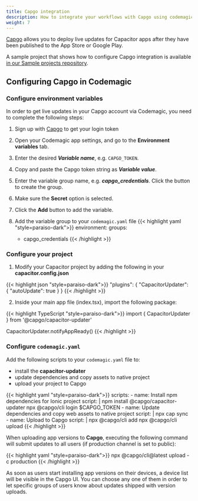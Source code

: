 ```yaml
---
title: Capgo integration
description: How to integrate your workflows with Capgo using codemagic.yaml
weight: 7
---
```


[Capgo](https://capgo.app/) allows you to deploy live updates for Capacitor apps after they have been published to the App Store or Google Play.

A sample project that shows how to configure Capgo integration is available [in our Sample projects repository](https://github.com/codemagic-ci-cd/codemagic-sample-projects/tree/main/integrations/capgo_integration_demo_project).


## Configuring Capgo in Codemagic

### Configure environment variables

In order to get live updates in your Capgo account via Codemagic, you need to complete the following steps:

1. Sign up with [Capgo](https://capgo.app/) to get your login token

1. Open your Codemagic app settings, and go to the **Environment variables** tab.
2. Enter the desired **_Variable name_**, e.g. `CAPGO_TOKEN`.
3. Copy and paste the Capgo token string as **_Variable value_**.
4. Enter the variable group name, e.g. **_capgo_credentials_**. Click the button to create the group.
5. Make sure the **Secret** option is selected.
6. Click the **Add** button to add the variable.

7. Add the variable group to your `codemagic.yaml` file
{{< highlight yaml "style=paraiso-dark">}}
  environment:
    groups:
      - capgo_credentials
{{< /highlight >}}


### Configure your project

1. Modify your Capacitor project by adding the following in your **capacitor.config.json**

{{< highlight json "style=paraiso-dark">}}
  "plugins": {
      "CapacitorUpdater": {
          "autoUpdate": true
      }
  }
{{< /highlight >}}

2. Inside your main app file (index.tsx), import the following package:

{{< highlight TypeScript "style=paraiso-dark">}}
import { CapacitorUpdater } from '@capgo/capacitor-updater'

CapacitorUpdater.notifyAppReady()
{{< /highlight >}}


### Configure `codemagic.yaml`

Add the following scripts to your `codemagic.yaml` file to:
- install the **capacitor-updater**
- update dependencies and copy assets to native project
- upload your project to Capgo

{{< highlight yaml "style=paraiso-dark">}}
  scripts:
    - name: Install npm dependencies for Ionic project
      script: | 
        npm install @capgo/capacitor-updater
        npx @capgo/cli login $CAPGO_TOKEN
    - name: Update dependencies and copy web assets to native project
      script: | 
        npx cap sync
    - name: Upload to Capgo
      script: | 
        npx @capgo/cli add 
        npx @capgo/cli upload
{{< /highlight >}}


When uploading app versions to **Capgo**, executing the following command will submit updates to all users (if production channel is set to public):

{{< highlight yaml "style=paraiso-dark">}}
  npx @capgo/cli@latest upload -c production
{{< /highlight >}}

As soon as users start installing app versions on their devices, a device list will be visible in the Capgo UI. You can choose any one of them in order to let specific groups of users know about updates shipped with version uploads.
